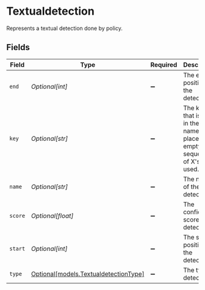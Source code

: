 # Textualdetection

Represents a textual detection done by policy.


## Fields

| Field                                                                           | Type                                                                            | Required                                                                        | Description                                                                     |
| ------------------------------------------------------------------------------- | ------------------------------------------------------------------------------- | ------------------------------------------------------------------------------- | ------------------------------------------------------------------------------- |
| `end`                                                                           | *Optional[int]*                                                                 | :heavy_minus_sign:                                                              | The end position of the detection.                                              |
| `key`                                                                           | *Optional[str]*                                                                 | :heavy_minus_sign:                                                              | The key that is used in the name's place, If empty, a sequence of X's are used. |
| `name`                                                                          | *Optional[str]*                                                                 | :heavy_minus_sign:                                                              | The name of the detection.                                                      |
| `score`                                                                         | *Optional[float]*                                                               | :heavy_minus_sign:                                                              | The confidence score of the detection.                                          |
| `start`                                                                         | *Optional[int]*                                                                 | :heavy_minus_sign:                                                              | The start position of the detection.                                            |
| `type`                                                                          | [Optional[models.TextualdetectionType]](../models/textualdetectiontype.md)      | :heavy_minus_sign:                                                              | The type of detection.                                                          |